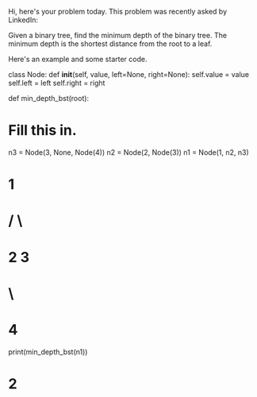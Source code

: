 Hi, here's your problem today. This problem was recently asked by LinkedIn:

Given a binary tree, find the minimum depth of the binary tree. The minimum depth is the shortest distance from the root to a leaf.

Here's an example and some starter code.

class Node:
  def __init__(self, value, left=None, right=None):
    self.value = value
    self.left = left
    self.right = right

def min_depth_bst(root):
  # Fill this in.
  
n3 = Node(3, None, Node(4))
n2 = Node(2, Node(3))
n1 = Node(1, n2, n3)

#     1
#    / \
#   2   3
#        \
#         4
print(min_depth_bst(n1))
# 2
